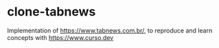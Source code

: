 # clone-tabnews
Implementation of https://www.tabnews.com.br/, to reproduce and learn concepts with https://www.curso.dev
